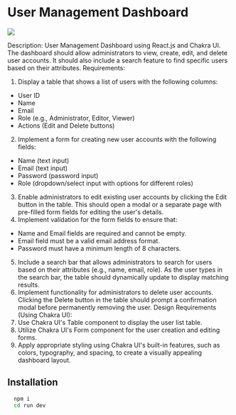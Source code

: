 
# User Management Dashboard

[![](https://markdown-videos-api.jorgenkh.no/youtube/7aW9Xurfbl4)](https://youtu.be/7aW9Xurfbl4)



Description:
User Management Dashboard using React.js and Chakra UI.
The dashboard should allow administrators to view, create, edit, and delete user accounts. It
should also include a search feature to find specific users based on their attributes.
Requirements:
1. Display a table that shows a list of users with the following columns:
- User ID
- Name
- Email
- Role (e.g., Administrator, Editor, Viewer)
- Actions (Edit and Delete buttons)
2. Implement a form for creating new user accounts with the following fields:
- Name (text input)
- Email (text input)
- Password (password input)
- Role (dropdown/select input with options for different roles)
3. Enable administrators to edit existing user accounts by clicking the Edit button in the table.
This should open a modal or a separate page with pre-filled form fields for editing the user's
details.
4. Implement validation for the form fields to ensure that:
- Name and Email fields are required and cannot be empty.
- Email field must be a valid email address format.
- Password must have a minimum length of 8 characters.
5. Include a search bar that allows administrators to search for users based on their
attributes (e.g., name, email, role). As the user types in the search bar, the table should
dynamically update to display matching results.
6. Implement functionality for administrators to delete user accounts. Clicking the Delete
button in the table should prompt a confirmation modal before permanently removing the
user.
Design Requirements (Using Chakra UI):
1. Use Chakra UI's Table component to display the user list table.
2. Utilize Chakra UI's Form component for the user creation and editing forms.
3. Apply appropriate styling using Chakra UI's built-in features, such as colors, typography,
and spacing, to create a visually appealing dashboard layout.

## Installation


```bash
  npm i
  cd run dev
```
    
